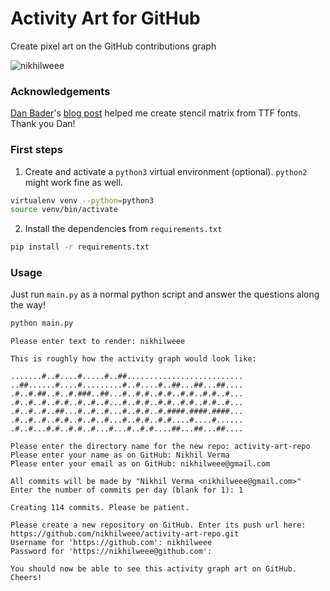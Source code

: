 # Activity Art for GitHub

Create pixel art on the GitHub contributions graph

![nikhilweee](https://th.bing.com/th/id/OIP.ka9nr1owaHzO1wLY5J59eAHaDD?rs=1&pid=ImgDetMain)

### Acknowledgements
[Dan Bader](https://twitter.com/dbader_org)'s [blog post](https://dbader.org/blog/monochrome-font-rendering-with-freetype-and-python) helped me create stencil matrix from TTF fonts. Thank you Dan!

### First steps
1. Create and activate a `python3` virtual environment (optional). `python2` might work fine as well.

```sh
virtualenv venv --python=python3
source venv/bin/activate

```
2. Install the dependencies from `requirements.txt`

```sh
pip install -r requirements.txt
```

### Usage
Just run `main.py` as a normal python script and answer the questions along the way!

```sh
python main.py
```

```
Please enter text to render: nikhilweee

This is roughly how the activity graph would look like:

.......#..#....#.....#..##..........................
..##......#....#.........#..#....#..##...##...##....
.#..#.##..#..#.###..##...#..#.#..#.#..#.#..#.#..#...
.#..#..#..#.#..#..#..#...#..#.#..#.#..#.#..#.#..#...
.#..#..#..##...#..#..#...#..#.#..#.####.####.####...
.#..#..#..#.#..#..#..#...#..#.#..#.#....#....#......
.#..#...#.#..#.#..#...#...#..#.#....##...##...##....

Please enter the directory name for the new repo: activity-art-repo
Please enter your name as on GitHub: Nikhil Verma
Please enter your email as on GitHub: nikhilweee@gmail.com

All commits will be made by "Nikhil Verma <nikhilweee@gmail.com>"
Enter the number of commits per day (blank for 1): 1

Creating 114 commits. Please be patient.

Please create a new repository on GitHub. Enter its push url here: https://github.com/nikhilweee/activity-art-repo.git
Username for 'https://github.com': nikhilweee
Password for 'https://nikhilweee@github.com':

You should now be able to see this activity graph art on GitHub.
Cheers!
```
